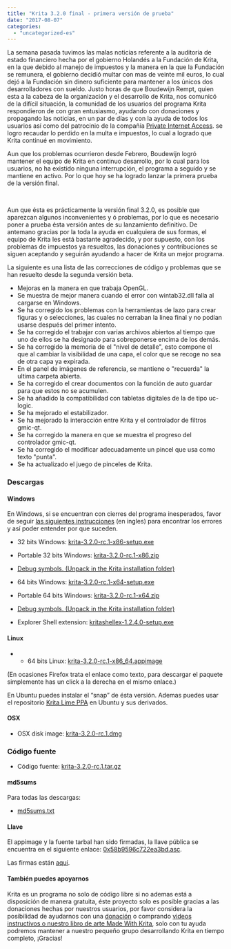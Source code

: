 ```yaml
---
title: "Krita 3.2.0 final - primera versión de prueba"
date: "2017-08-07"
categories: 
  - "uncategorized-es"
---
```


La semana pasada tuvimos las malas noticias referente a la auditoria de estado financiero hecha por el gobierno Holandés a la Fundación de Krita, en la que debido al manejo de impuestos y la manera en la que la Fundación se remunera, el gobierno decidió multar con mas de veinte mil euros, lo cual dejó a la Fundación sin dinero suficiente para mantener a los únicos dos desarrolladores con sueldo. Justo horas de que Boudewijn Rempt, quien esta a la cabeza de la organización y el desarrollo de Krita, nos comunicó de la difícil situación, la comunidad de los usuarios del programa Krita respondieron de con gran entusiasmo, ayudando con donaciones y propagando las noticias, en un par de días y con la ayuda de todos los usuarios así como del patrocinio de la compañía [Private Internet Access](https://www.privateinternetaccess.com/). se logro recaudar lo perdido en la multa e impuestos, lo cual a logrado que Krita continué en movimiento.

Aun que los problemas ocurrieron desde Febrero, Boudewijn logró mantener el equipo de Krita en continuo desarrollo, por lo cual para los usuarios, no ha existido ninguna interrupción, el programa a seguido y se mantiene en activo. Por lo que hoy se ha logrado lanzar la primera prueba de la versión final.

 

Aun que ésta es prácticamente la versión final 3.2.0, es posible que aparezcan algunos inconvenientes y ó problemas, por lo que es necesario poner a prueba ésta versión antes de su lanzamiento definitivo. De antemano gracias por la toda la ayuda en cualquiera de sus formas, el equipo de Krita les está bastante agradecido, y por supuesto, con los problemas de impuestos ya resueltos, las donaciones y contribuciones se siguen aceptando y seguirán ayudando a hacer de Krita un mejor programa.

La siguiente es una lista de las correcciones de código y problemas que se han resuelto desde la segunda versión beta.

- Mejoras en la manera en que trabaja OpenGL.
- Se muestra de mejor manera cuando el error con wintab32.dll falla al cargarse en Windows.
- Se ha corregido los problemas con la herramientas de lazo para crear figuras y o selecciones, las cuales no cerraban la linea final y no podían usarse después del primer intento.
- Se ha corregido el trabajar con varias archivos abiertos al tiempo que uno de ellos se ha designado para sobreponerse encima de los demás.
- Se ha corregido la memoria de el "nivel de detalle", esto compone el que al cambiar la visibilidad de una capa, el color que se recoge no sea de otra capa ya expirada.
- En el panel de imágenes de referencia, se mantiene o "recuerda" la ultima carpeta abierta.
- Se ha corregido el crear documentos con la función de auto guardar para que estos no se acumulen.
- Se ha añadido la compatibilidad con tabletas digitales de la de tipo uc-logic.
- Se ha mejorado el estabilizador.
- Se ha mejorado la interacción entre Krita y el controlador de filtros gmic-qt.
- Se ha corregido la manera en que se muestra el progreso del controlador gmic-qt.
- Se ha corregido el modificar adecuadamente un pincel que usa como texto "punta".
- Se ha actualizado el juego de pinceles de Krita.

### Descargas

#### Windows

En Windows, si se encuentran con cierres del programa inesperados, favor de seguir [las siguientes instrucciones](https://docs.krita.org/Dr._Mingw_debugger) (en ingles) para encontrar los errores y así poder entender por que suceden.

- 32 bits Windows: [krita-3.2.0-rc.1-x86-setup.exe](https://download.kde.org/unstable/krita/3.2.0-rc.1/krita-3.2.0-rc.1-x86-setup.exe)
- Portable 32 bits Windows: [krita-3.2.0-rc.1-x86.zip](https://download.kde.org/unstable/krita/3.2.0-rc.1/krita-3.2.0-rc.1-x86.zip)
- [Debug symbols. (Unpack in the Krita installation folder)](https://download.kde.org/unstable/krita/3.2.0-rc.1/krita-3.2.0-rc.1-x86-dbg.zip)

- 64 bits Windows: [krita-3.2.0-rc.1-x64-setup.exe](https://download.kde.org/unstable/krita/3.2.0-rc.1/krita-3.2.0-rc.1-x64-setup.exe)
- Portable 64 bits Windows: [krita-3.2.0-rc.1-x64.zip](https://download.kde.org/unstable/krita/3.2.0-rc.1/krita-3.2.0-rc.1-x64.zip)
- [Debug symbols. (Unpack in the Krita installation folder)](https://download.kde.org/unstable/krita/3.2.0-rc.1/krita-3.2.0-rc.1-x64-dbg.zip)

- Explorer Shell extension: [kritashellex-1.2.4.0-setup.exe](https://download.kde.org/stable/krita/kritashellex-1.2.4.0-setup.exe)

#### Linux

- - 64 bits Linux: [krita-3.2.0-rc.1-x86\_64.appimage](https://download.kde.org/unstable/krita/3.2.0-rc.1/krita-3.2.0-rc.1-x86_64.appimage)

(En ocasiones Firefox trata el enlace como texto, para descargar el paquete simplemente has un click a la derecha en el mismo enlace.)

En Ubuntu puedes instalar el “snap” de ésta versión. Ademas puedes usar el repositorio [Krita Lime PPA](https://launchpad.net/~kritalime/+archive/ubuntu/ppa) en Ubuntu y sus derivados.

#### OSX

- OSX disk image: [krita-3.2.0-rc.1.dmg](https://download.kde.org/unstable/krita/3.2.0-rc.1/krita-3.2.0-rc.1.dmg)

### Código fuente

- Código fuente: [krita-3.2.0-rc.1.tar.gz](https://download.kde.org/unstable/krita/3.2.0-rc.1/krita-3.2.0-rc.1.tar.gz)

#### md5sums

Para todas las descargas:

- [md5sums.txt](https://download.kde.org/unstable/krita/3.2.0-rc.1/md5sums.txt)

#### Llave

El appimage y la fuente tarbal han sido firmadas, la llave pública se encuentra en el siguiente enlace: [0x58b9596c722ea3bd.asc](https://share.kde.org/index.php/s/fJ99V5mZvuyD0z8).

Las firmas están [aquí](http://download.kde.org/unstable/krita/3.1.3-beta.1).

#### También puedes apoyarnos

Krita es un programa no solo de código libre si no ademas está a disposición de manera gratuita, éste proyecto solo es posible gracias a las donaciones hechas por nuestros usuarios, por favor considera la posibilidad de ayudarnos con una [donación](https://krita.org/en/support-us/donations/) o comprando [videos instructivos o nuestro libro de arte Made With Krita](https://krita.org/es/item/krita-3-2-version-beta/%22https://krita.org/en/support-us/shop), solo con tu ayuda podremos mantener a nuestro pequeño grupo desarrollando Krita en tiempo completo, ¡Gracias!
